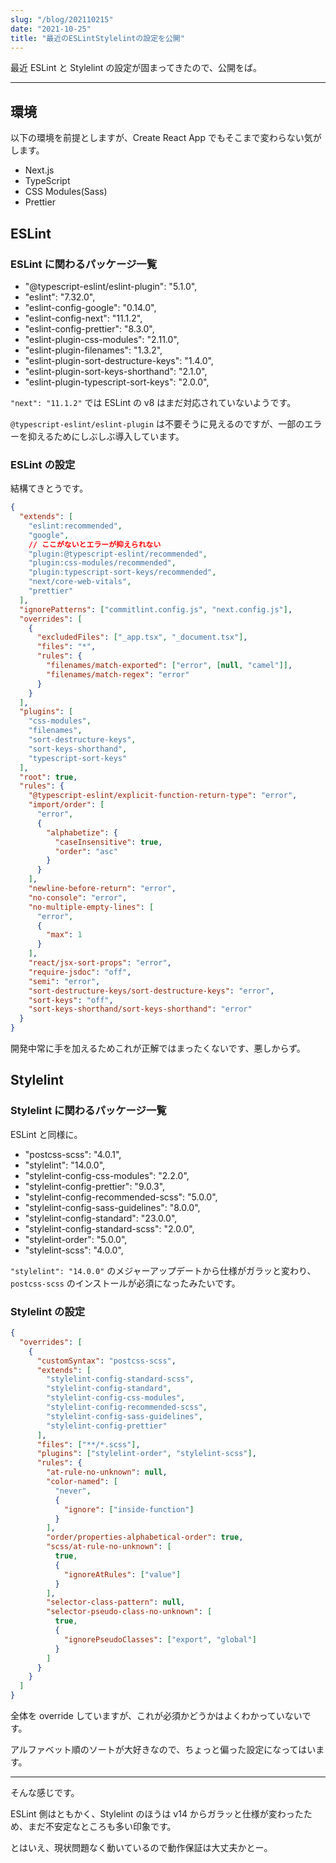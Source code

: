 ```yaml
---
slug: "/blog/202110215"
date: "2021-10-25"
title: "最近のESLintStylelintの設定を公開"
---
```


最近 ESLint と Stylelint の設定が固まってきたので、公開をば。

---

## 環境

以下の環境を前提としますが、Create React App でもそこまで変わらない気がします。

- Next.js
- TypeScript
- CSS Modules(Sass)
- Prettier

## ESLint

### ESLint に関わるパッケージ一覧

- "@typescript-eslint/eslint-plugin": "5.1.0",
- "eslint": "7.32.0",
- "eslint-config-google": "0.14.0",
- "eslint-config-next": "11.1.2",
- "eslint-config-prettier": "8.3.0",
- "eslint-plugin-css-modules": "2.11.0",
- "eslint-plugin-filenames": "1.3.2",
- "eslint-plugin-sort-destructure-keys": "1.4.0",
- "eslint-plugin-sort-keys-shorthand": "2.1.0",
- "eslint-plugin-typescript-sort-keys": "2.0.0",

`"next": "11.1.2"` では ESLint の v8 はまだ対応されていないようです。

`@typescript-eslint/eslint-plugin` は不要そうに見えるのですが、一部のエラーを抑えるためにしぶしぶ導入しています。

### ESLint の設定

結構てきとうです。

```json
{
  "extends": [
    "eslint:recommended",
    "google",
    // ここがないとエラーが抑えられない
    "plugin:@typescript-eslint/recommended",
    "plugin:css-modules/recommended",
    "plugin:typescript-sort-keys/recommended",
    "next/core-web-vitals",
    "prettier"
  ],
  "ignorePatterns": ["commitlint.config.js", "next.config.js"],
  "overrides": [
    {
      "excludedFiles": ["_app.tsx", "_document.tsx"],
      "files": "*",
      "rules": {
        "filenames/match-exported": ["error", [null, "camel"]],
        "filenames/match-regex": "error"
      }
    }
  ],
  "plugins": [
    "css-modules",
    "filenames",
    "sort-destructure-keys",
    "sort-keys-shorthand",
    "typescript-sort-keys"
  ],
  "root": true,
  "rules": {
    "@typescript-eslint/explicit-function-return-type": "error",
    "import/order": [
      "error",
      {
        "alphabetize": {
          "caseInsensitive": true,
          "order": "asc"
        }
      }
    ],
    "newline-before-return": "error",
    "no-console": "error",
    "no-multiple-empty-lines": [
      "error",
      {
        "max": 1
      }
    ],
    "react/jsx-sort-props": "error",
    "require-jsdoc": "off",
    "semi": "error",
    "sort-destructure-keys/sort-destructure-keys": "error",
    "sort-keys": "off",
    "sort-keys-shorthand/sort-keys-shorthand": "error"
  }
}
```

開発中常に手を加えるためこれが正解ではまったくないです、悪しからず。

## Stylelint

### Stylelint に関わるパッケージ一覧

ESLint と同様に。

- "postcss-scss": "4.0.1",
- "stylelint": "14.0.0",
- "stylelint-config-css-modules": "2.2.0",
- "stylelint-config-prettier": "9.0.3",
- "stylelint-config-recommended-scss": "5.0.0",
- "stylelint-config-sass-guidelines": "8.0.0",
- "stylelint-config-standard": "23.0.0",
- "stylelint-config-standard-scss": "2.0.0",
- "stylelint-order": "5.0.0",
- "stylelint-scss": "4.0.0",

`"stylelint": "14.0.0"` のメジャーアップデートから仕様がガラッと変わり、`postcss-scss` のインストールが必須になったみたいです。

### Stylelint の設定

```json
{
  "overrides": [
    {
      "customSyntax": "postcss-scss",
      "extends": [
        "stylelint-config-standard-scss",
        "stylelint-config-standard",
        "stylelint-config-css-modules",
        "stylelint-config-recommended-scss",
        "stylelint-config-sass-guidelines",
        "stylelint-config-prettier"
      ],
      "files": ["**/*.scss"],
      "plugins": ["stylelint-order", "stylelint-scss"],
      "rules": {
        "at-rule-no-unknown": null,
        "color-named": [
          "never",
          {
            "ignore": ["inside-function"]
          }
        ],
        "order/properties-alphabetical-order": true,
        "scss/at-rule-no-unknown": [
          true,
          {
            "ignoreAtRules": ["value"]
          }
        ],
        "selector-class-pattern": null,
        "selector-pseudo-class-no-unknown": [
          true,
          {
            "ignorePseudoClasses": ["export", "global"]
          }
        ]
      }
    }
  ]
}
```

全体を override していますが、これが必須かどうかはよくわかっていないです。

アルファベット順のソートが大好きなので、ちょっと偏った設定になってはいます。

---

そんな感じです。

ESLint 側はともかく、Stylelint のほうは v14 からガラッと仕様が変わったため、まだ不安定なところも多い印象です。

とはいえ、現状問題なく動いているので動作保証は大丈夫かとー。
